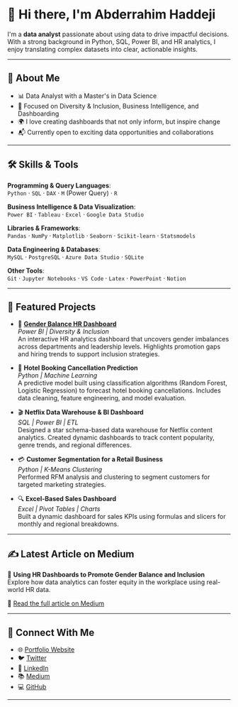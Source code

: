 # 👋 Hi there, I'm Abderrahim Haddeji

I'm a **data analyst** passionate about using data to drive impactful decisions. With a strong background in Python, SQL, Power BI, and HR analytics, I enjoy translating complex datasets into clear, actionable insights.

---

## 💼 About Me

- 📊 Data Analyst with a Master's in Data Science  
- 🧠 Focused on Diversity & Inclusion, Business Intelligence, and Dashboarding  
- 🌍 I love creating dashboards that not only inform, but inspire change  
- 📬 Currently open to exciting data opportunities and collaborations

---

## 🛠️ Skills & Tools

**Programming & Query Languages**:  
`Python` · `SQL` · `DAX` · `M` (Power Query) · `R`

**Business Intelligence & Data Visualization**:  
`Power BI` · `Tableau` · `Excel` · `Google Data Studio`

**Libraries & Frameworks**:  
`Pandas` · `NumPy` · `Matplotlib` · `Seaborn` · `Scikit-learn` · `Statsmodels`

**Data Engineering & Databases**:  
`MySQL` · `PostgreSQL` · `Azure Data Studio` · `SQLite`

**Other Tools**:  
`Git` · `Jupyter Notebooks` · `VS Code` · `Latex` · `PowerPoint` · `Notion`

---

## 📌 Featured Projects

- 🎯 **[Gender Balance HR Dashboard](https://medium.com/@haddeji.abderrahim/using-hr-dashboards-to-promote-gender-balance-and-inclusion-in-the-workplace-a-data-driven-be9990b59814)**  
  *Power BI | Diversity & Inclusion*  
  An interactive HR analytics dashboard that uncovers gender imbalances across departments and leadership levels. Highlights promotion gaps and hiring trends to support inclusion strategies.

- 🧠 **Hotel Booking Cancellation Prediction**  
  *Python | Machine Learning*  
  A predictive model built using classification algorithms (Random Forest, Logistic Regression) to forecast hotel booking cancellations. Includes data cleaning, feature engineering, and model evaluation.

- 🎬 **Netflix Data Warehouse & BI Dashboard**  
  *SQL | Power BI | ETL*  
  Designed a star schema-based data warehouse for Netflix content analytics. Created dynamic dashboards to track content popularity, genre trends, and regional differences.

- 💳 **Customer Segmentation for a Retail Business**  
  *Python | K-Means Clustering*  
  Performed RFM analysis and clustering to segment customers for targeted marketing strategies.

- 🔍 **Excel-Based Sales Dashboard**  
  *Excel | Pivot Tables | Charts*  
  Built a dynamic dashboard for sales KPIs using formulas and slicers for monthly and regional breakdowns.

---


## ✍️ Latest Article on Medium

📘 **Using HR Dashboards to Promote Gender Balance and Inclusion**  
Explore how data analytics can foster equity in the workplace using real-world HR data.

🔗 [Read the full article on Medium](https://medium.com/@haddeji.abderrahim/using-hr-dashboards-to-promote-gender-balance-and-inclusion-in-the-workplace-a-data-driven-be9990b59814)

---

## 🔗 Connect With Me

- 🌐 [Portfolio Website](https://portfolio-abderrahim.netlify.app/)
- 🐦 [Twitter](https://twitter.com/your-handle)
- 💼 [LinkedIn](https://www.linkedin.com/in/haddaji-abderrahim/)
- 📚 [Medium](https://medium.com/@haddeji.abderrahim)
- 💻 [GitHub](https://github.com/Abderrahim-HADDEJI)

---

<!-- Optional GitHub Stats (if you'd like) -->
<!-- 
![GitHub Stats](https://github-readme-stats.vercel.app/api?username=haddeji-abderrahim&show_icons=true&theme=radical)
-->
